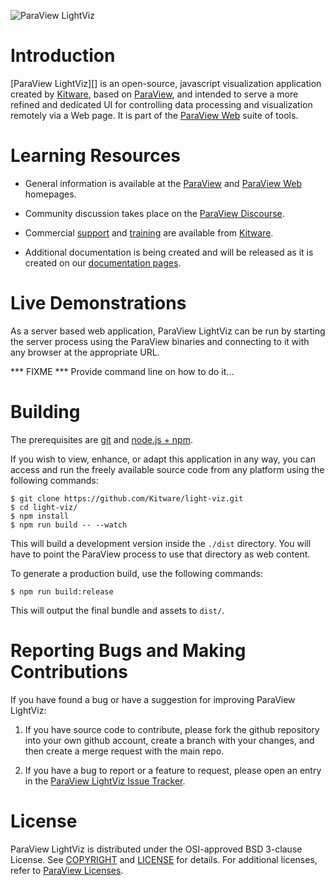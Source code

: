 ![ParaView LightViz](documentation/content/ParaViewLightViz_Logo.png)

Introduction
============
[ParaView LightViz][] is an open-source, javascript visualization application created by [Kitware][], based on [ParaView][], and intended to serve a more refined and dedicated UI for controlling data processing and visualization remotely via a Web page. It is part of the [ParaView Web][] suite of tools.

[ParaView Glance]: https://kitware.github.io/light-viz/
[ParaView Web]: http://www.paraview.org/web
[ParaView]: http://www.paraview.org
[VTK]: http://www.vtk.org
[Kitware]: http://www.kitware.com

Learning Resources
==================

* General information is available at the [ParaView][] and [ParaView Web][] homepages.

* Community discussion takes place on the [ParaView Discourse][].

* Commercial [support][Kitware Support] and [training][Kitware Training] are available from [Kitware][].

* Additional documentation is being created and will be released as it is created on our [documentation pages][ParaView LightViz GitHub.io].

[ParaView Discourse]: https://discourse.paraview.org/
[Kitware Support]: http://www.kitware.com/products/support.html
[Kitware Training]: http://www.kitware.com/products/protraining.php
[ParaView LightViz GitHub.io]: https://kitware.github.io/light-viz/


Live Demonstrations
===================

As a server based web application, ParaView LightViz can be run by starting the server process using the ParaView binaries and connecting to it with any browser at the appropriate URL.

*** FIXME ***
Provide command line on how to do it...

Building
========

The prerequisites are [git][] and [node.js + npm][].

If you wish to view, enhance, or adapt this application in any way, you can access and run the freely available source code from any platform using the following commands:


```
$ git clone https://github.com/Kitware/light-viz.git
$ cd light-viz/
$ npm install
$ npm run build -- --watch
```

This will build a development version inside the `./dist` directory. You will have to point the ParaView process to use that directory as web content.

To generate a production build, use the following commands:

```
$ npm run build:release
```

This will output the final bundle and assets to `dist/`.

[git]: https://git-scm.com
[node.js + npm]: https://nodejs.org/en


Reporting Bugs and Making Contributions
=======================================

If you have found a bug or have a suggestion for improving ParaView LightViz:

1. If you have source code to contribute, please fork the github repository into your own github account, create a branch with your changes, and then create a merge request with the main repo.

2. If you have a bug to report or a feature to request, please open an entry in the [ParaView LightViz Issue Tracker][].

[ParaView LightViz Issue Tracker]: https://github.com/kitware/light-viz/issues


License
=======

ParaView LightViz is distributed under the OSI-approved BSD 3-clause License.  See [COPYRIGHT][] and [LICENSE][] for details. For additional licenses, refer to [ParaView Licenses][].

[COPYRIGHT]: COPYRIGHT
[LICENSE]: LICENSE
[ParaView Licenses]: http://www.paraview.org/paraview-license/
